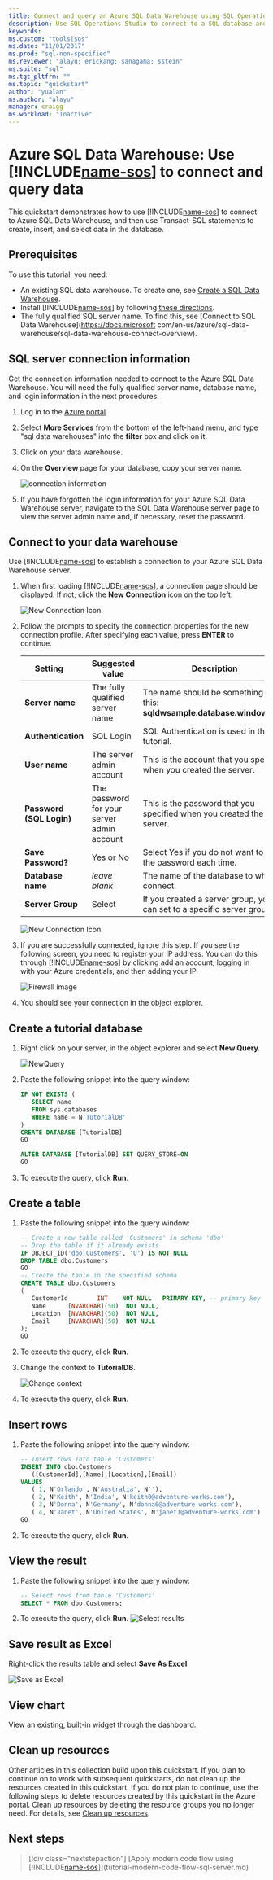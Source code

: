 ```yaml
---
title: Connect and query an Azure SQL Data Warehouse using SQL Operations Studio | Microsoft Docs
description: Use SQL Operations Studio to connect to a SQL database and run a query
keywords:
ms.custom: "tools|sos"
ms.date: "11/01/2017"
ms.prod: "sql-non-specified"
ms.reviewer: "alayu; erickang; sanagama; sstein"
ms.suite: "sql"
ms.tgt_pltfrm: ""
ms.topic: "quickstart"
author: "yualan"
ms.author: "alayu"
manager: craigg
ms.workload: "Inactive"
---
```

# Azure SQL Data Warehouse: Use [!INCLUDE[name-sos](../includes/name-sos-short.md)] to connect and query data

This quickstart demonstrates how to use [!INCLUDE[name-sos](../includes/name-sos-short.md)] to connect to Azure SQL Data Warehouse, and then use Transact-SQL statements to create, insert, and select data in the database. 

## Prerequisites
To use this tutorial, you need:

* An existing SQL data warehouse. To create one, see [Create a SQL Data Warehouse](https://docs.microsoft.com/en-us/azure/sql-data-warehouse/sql-data-warehouse-get-started-provision).
* Install [!INCLUDE[name-sos](../includes/name-sos-short.md)] by following [these directions](download.md).
* The fully qualified SQL server name. To find this, see [Connect to SQL Data Warehouse](https://docs.microsoft com/en-us/azure/sql-data-warehouse/sql-data-warehouse-connect-overview).

## SQL server connection information

Get the connection information needed to connect to the Azure SQL Data Warehouse. You will need the fully qualified server name, database name, and login information in the next procedures.

1. Log in to the [Azure portal](https://portal.azure.com/).

2. Select **More Services** from the bottom of the left-hand menu, and type "sql data warehouses" into the **filter** box and click on it.

3. Click on your data warehouse. 

4. On the **Overview** page for your database, copy your server name.

   ![connection information](./media/get-started-sql-dw/server-name.png) 

5. If you have forgotten the login information for your Azure SQL Data Warehouse server, navigate to the SQL Data Warehouse server page to view the server admin name and, if necessary, reset the password. 

## Connect to your data warehouse

Use [!INCLUDE[name-sos](../includes/name-sos-short.md)] to establish a connection to your Azure SQL Data Warehouse server.

1. When first loading [!INCLUDE[name-sos](../includes/name-sos-short.md)], a connection page should be displayed. If not, click the **New Connection** icon on the top left.
   
   ![New Connection Icon](media/get-started-sql-dw/new-connection-icon.png)

2. Follow the prompts to specify the connection properties for the new connection profile. After specifying each value, press **ENTER** to continue. 

   | Setting       | Suggested value | Description |
   | ------------ | ------------------ | ------------------------------------------------- | 
   | **Server name** | The fully qualified server name | The name should be something like this: **sqldwsample.database.windows.net** |
   | **Authentication** | SQL Login| SQL Authentication is used in this tutorial. |
   | **User name** | The server admin account | This is the account that you specified when you created the server. |
   | **Password (SQL Login)** | The password for your server admin account | This is the password that you specified when you created the server. |
   | **Save Password?** | Yes or No | Select Yes if you do not want to enter the password each time. |
   | **Database name** | *leave blank* | The name of the database to which to connect. |
   | **Server Group** | Select <Default> | If you created a server group, you can set to a specific server group. | 

   ![New Connection Icon](media/get-started-sql-dw/new-connection-screen.png) 

3. If you are successfully connected, ignore this step. If you see the following screen, you need to register your IP address. You can do this through [!INCLUDE[name-sos](../includes/name-sos-short.md)] by clicking add an account, logging in with your Azure credentials, and then adding your IP.

   ![Firewall image](media/get-started-sql-dw/setup-firewall-ip.png)   

4. You should see your connection in the object explorer.

## Create a tutorial database
1. Right click on your server, in the object explorer and select **New Query.**

   ![NewQuery](media/get-started-sql-dw/new-query.png)

1. Paste the following snippet into the query window:

   ```sql
   IF NOT EXISTS (
      SELECT name
      FROM sys.databases
      WHERE name = N'TutorialDB'
   )
   CREATE DATABASE [TutorialDB]
   GO

   ALTER DATABASE [TutorialDB] SET QUERY_STORE=ON
   GO
   ```
1. To execute the query, click **Run**.

## Create a table
1. Paste the following snippet into the query window:
   ```sql
   -- Create a new table called 'Customers' in schema 'dbo'
   -- Drop the table if it already exists
   IF OBJECT_ID('dbo.Customers', 'U') IS NOT NULL
   DROP TABLE dbo.Customers
   GO
   -- Create the table in the specified schema
   CREATE TABLE dbo.Customers
   (
      CustomerId        INT    NOT NULL   PRIMARY KEY, -- primary key column
      Name      [NVARCHAR](50)  NOT NULL,
      Location  [NVARCHAR](50)  NOT NULL,
      Email     [NVARCHAR](50)  NOT NULL
   );
   GO
   ```
1. To execute the query, click **Run**.
1. Change the context to **TutorialDB**. 

   ![Change context](media/get-started-sql-dw/change-context.png)

1. To execute the query, click **Run**.

## Insert rows

1. Paste the following snippet into the query window:
   ```sql
   -- Insert rows into table 'Customers'
   INSERT INTO dbo.Customers
      ([CustomerId],[Name],[Location],[Email])
   VALUES
      ( 1, N'Orlando', N'Australia', N''),
      ( 2, N'Keith', N'India', N'keith0@adventure-works.com'),
      ( 3, N'Donna', N'Germany', N'donna0@adventure-works.com'),
      ( 4, N'Janet', N'United States', N'janet1@adventure-works.com')
   GO
   ```

1. To execute the query, click **Run**.

## View the result
1. Paste the following snippet into the query window:
   ```sql
   -- Select rows from table 'Customers'
   SELECT * FROM dbo.Customers;
   ```
1. To execute the query, click **Run**.
   ![Select results](media/get-started-sql-dw/select-results.png)

## Save result as Excel

Right-click the results table and select **Save As Excel**. 

   ![Save as Excel](media/get-started-sql-dw/save-as-excel.png)


## View chart
View an existing, built-in widget through the dashboard.

## Clean up resources

Other articles in this collection build upon this quickstart. If you plan to continue on to work with subsequent quickstarts, do not clean up the resources created in this quickstart. If you do not plan to continue, use the following steps to delete resources created by this quickstart in the Azure portal.
Clean up resources by deleting the resource groups you no longer need. For details, see [Clean up resources](https://docs.microsoft.com/en-us/azure/sql-database/sql-database-get-started-portal#clean-up-resources).

## Next steps
> [!div class="nextstepaction"]
> [Apply modern code flow using [!INCLUDE[name-sos](../includes/name-sos-short.md)]](tutorial-modern-code-flow-sql-server.md)